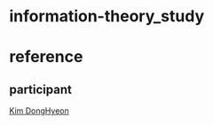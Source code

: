 # information-theory_study

# reference

## participant
[Kim DongHyeon](https://github.com/mathno1) 
